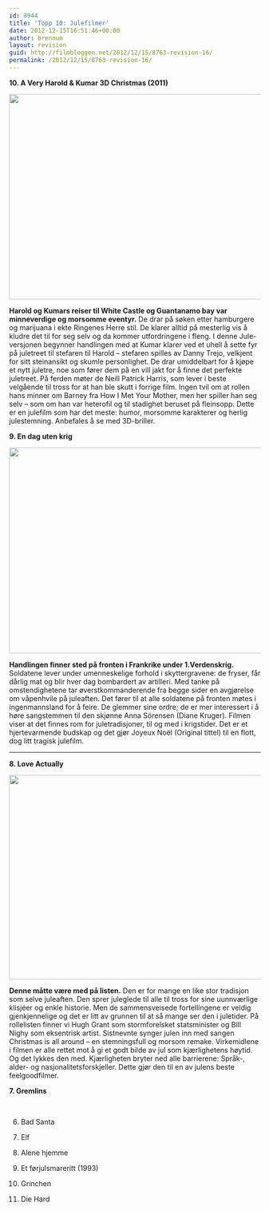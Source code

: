 ```yaml
---
id: 8944
title: 'Topp 10: Julefilmer'
date: 2012-12-15T16:51:46+00:00
author: brennum
layout: revision
guid: http://filmbloggen.net/2012/12/15/8763-revision-16/
permalink: /2012/12/15/8763-revision-16/
---
```

**10. A Very Harold & Kumar 3D Christmas (2011)**

<a href="http://filmbloggen.net/?attachment_id=8919" rel="attachment wp-att-8919"><img class="alignnone size-large wp-image-8919" src="http://filmbloggen.net/wp-content/uploads//2012/12/A-Very-Harold-Kumar-3D-Christmas-Promotional-Photo-harold-and-kumar-26145829-1280-852-620x412.jpg" alt="" width="620" height="412" /></a>

**Harold og Kumars reiser til White Castle og Guantanamo bay var minneverdige og morsomme eventyr.** De drar på søken etter hamburgere og marijuana i ekte Ringenes Herre stil. De klarer alltid på mesterlig vis å kludre det til for seg selv og da kommer utfordringene i fleng. I denne Jule-versjonen begynner handlingen med at Kumar klarer ved et uhell å sette fyr på juletreet til stefaren til Harold &#8211; stefaren spilles av Danny Trejo, velkjent for sitt steinansikt og skumle personlighet. De drar umiddelbart for å kjøpe et nytt juletre, noe som fører dem på en vill jakt for å finne det perfekte juletreet. På ferden møter de Neill Patrick Harris, som lever i beste velgående til tross for at han ble skutt i forrige film. Ingen tvil om at rollen hans minner om Barney fra How I Met Your Mother, men her spiller han seg selv &#8211; som om han var heterofil og til stadighet beruset på fleinsopp. Dette er en julefilm som har det meste: humor, morsomme karakterer og herlig julestemning. Anbefales å se med 3D-briller.

**9. En dag uten krig**

<a href="http://filmbloggen.net/?attachment_id=8920" rel="attachment wp-att-8920"><img class="alignnone size-large wp-image-8920" src="http://filmbloggen.net/wp-content/uploads//2012/12/julefilmer2endag-620x413.jpg" alt="" width="620" height="413" /></a>

**Handlingen finner sted på fronten i Frankrike under 1.Verdenskrig.** Soldatene lever under umenneskelige forhold i skyttergravene: de fryser, får dårlig mat og blir hver dag bombardert av artilleri. Med tanke på omstendighetene tar øverstkommanderende fra begge sider en avgjørelse om våpenhvile på juleaften. Det fører til at alle soldatene på fronten møtes i ingenmannsland for å feire. De glemmer sine ordre; de er mer interessert i å høre sangstemmen til den skjønne Anna Sörensen (Diane Kruger). Filmen viser at det finnes rom for juletradisjoner, til og med i krigstider. Det er et hjertevarmende budskap og det gjør Joyeux Noël (Original tittel) til en flott, dog litt tragisk julefilm.  
****

**8. Love Actually**

<a href="http://filmbloggen.net/?attachment_id=8941" rel="attachment wp-att-8941"><img class="alignnone size-large wp-image-8941" src="http://filmbloggen.net/wp-content/uploads//2012/12/love_actually_movie_image_bill_nighy_01-620x410.jpg" alt="" width="620" height="410" /></a>

**Denne måtte være med på listen.** Den er for mange en like stor tradisjon som selve juleaften. Den sprer juleglede til alle til tross for sine uunnværlige klisjéer og enkle historie. Men de sammensveisede fortellingene er veldig gjenkjennelige og det er litt av grunnen til at så mange ser den i juletider. På rollelisten finner vi Hugh Grant som stormforelsket statsminister og Bill Nighy som eksentrisk artist. Sistnevnte synger julen inn med sangen Christmas is all around &#8211; en stemningsfull og morsom remake. Virkemidlene i filmen er alle rettet mot å gi et godt bilde av jul som kjærlighetens høytid. Og det lykkes den med. Kjærligheten bryter ned alle barrierene: Språk-, alder- og nasjonalitetsforskjeller. Dette gjør den til en av julens beste feelgoodfilmer.

**7. Gremlins**

&nbsp;

6. Bad Santa

5. Elf

4. Alene hjemme

3. Et førjulsmareritt (1993)

2. Grinchen

1. Die Hard

&nbsp;